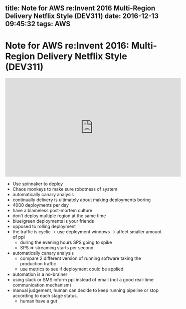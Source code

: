 title: Note for AWS re:Invent 2016 Multi-Region Delivery Netflix Style (DEV311)
date: 2016-12-13 09:45:32
tags: AWS
---

# Note for AWS re:Invent 2016: Multi-Region Delivery Netflix Style (DEV311)

<iframe width="560" height="315" src="https://www.youtube.com/embed/1HiilTXQo4w" frameborder="0" allowfullscreen></iframe>

- Use spinnaker to deploy
- Chaos monkeys to make sure robotness of system
- automatically canary analysis
- continually delivery is ultimately about making deployments boring
- 4000 deployments per day
- have a blameless post-mortem culture
- don’t deploy multiple region at the same time
- blue/green deployments is your friends
- opposed to rolling deployment
- the traffic is cyclic -> use deployment windows -> affect smaller amount of ppl
   - during the evening hours SPS going to spike
   - SPS => streaming starts per second
- automatically canary analysis
   - compare 2 different version of running software taking the production traffic 
   - use metrics to see if deployment could be applied.
- automation is a no-brainer
- using slack or SMS inform ppl instead of email (not a good real-time communication mechanism)
- manual judgement, human can decide to keep running pipeline or stop according to each stage status.
   - human have a gut

